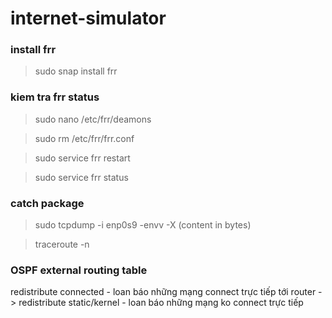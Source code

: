 # internet-simulator

### install frr
> sudo snap install frr

### kiem tra frr status
> sudo nano /etc/frr/deamons

> sudo rm /etc/frr/frr.conf

> sudo service frr restart

> sudo service frr status

### catch package
> sudo tcpdump -i enp0s9 -envv -X (content in bytes)

> traceroute -n <ip>

### OSPF external routing table
redistribute connected - loan báo những mạng connect trực tiếp tới router
-> redistribute static/kernel - loan báo những mạng ko connect trực tiếp
